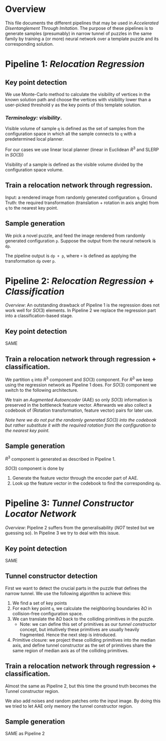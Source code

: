 # Overview

This file documents the different pipelines that may be used in *Accelerated
Disentanglement Through Imitation*. The purpose of these pipelines is to
generate samples (presumably) in narrow tunnel of puzzles in the same family
by training a (or more) neural network over a template puzzle and its
corresponding solution.

# Pipeline 1: *Relocation Regression*

## Key point detection

We use Monte-Carlo method to calculate the visibility of vertices in the known solution path and choose
the vertices with visibility lower than a user-picked threshold $\gamma$ as the key points of this template solution.

### *Terminology: visibility*.
Visible volume of sample `q` is defined as the set of samples from the configuration space
in which all the sample connects to `q` with a predetermined local planner.

For our cases we use linear local planner (linear in Euclidean $R^3$ and
SLERP in $SO(3)$)

Visibility of a sample is defined as the visible volume divided by the
configuration space volume.

## Train a relocation network through regression.

Input: a rendered image from randomly generated configuration `q`.
Ground Truth: the required transformation (translation + rotation in axis
angle) from `q` to the nearest key point.

## Sample generation

We pick a novel puzzle, and feed the image rendered from randomly generated configuration `p`.
Suppose the output from the neural network is `dp`.

The pipeline output is `dp + p`, where `+` is defined as applying the transformation `dp` over `p`.

# Pipeline 2: *Relocation Regression + Classification*

*Overview*: An outstanding drawback of Pipeline 1 is the regression does not work well for
$SO(3)$ elements. In Pipeline 2 we replace the regression part into a
classification-based stage.

## Key point detection

SAME

## Train a relocation network through regression + classification.

We partition `q` into $R^3$ component and $SO(3)$ component. For $R^3$ we
keep using the regression network as Pipeline 1 does. For $SO(3)$ component we
switch to the following architecture.

We train an *Augmented Autoencoder* (AAE) so only $SO(3)$ information is preserved in the
bottleneck feature vector. Afterwards we also collect a codebook of
(Rotation transformation, feature vector) pairs for later use.

*Note here we do not put the randomly generated $SO(3)$ into the codebook but
rather substitute it with the required rotation from the configuration to the
nearest key point.*

## Sample generation

$R^3$ component is generated as described in Pipeline 1.

$SO(3)$ component is done by
1. Generate the feature vector through the encoder part of AAE.
2. Look up the feature vector in the codebook to find the corresponding `dp`.

# Pipeline 3: *Tunnel Constructor Locator Network*

*Overview*: Pipeline 2 suffers from the generalisability (*NOT* tested but we
guessing so). In Pipeline 3 we try to deal with this issue.

## Key point detection

SAME

## Tunnel constructor detection

First we want to detect the crucial parts in the puzzle that defines the narrow
tunnel. We use the following algorithm to achieve this:

1. We find a set of key points
2. For each key point `q`, we calculate the neighboring boundaries $\partial\Omega$
   in collision-free configuration space.
3. We can translate the $\partial\Omega$ back to the colliding primitives in
   the puzzle.
   * Note: we can define this set of primitives as our *tunnel constructor*
       concept, but intuitively these primitives are usually heavily
       fragmented. Hence the next step is introduced.
4. Primitive closure: we project these colliding primitives into the median
   axis, and define tunnel constructor as the set of primitives share the same
   region of median axis as of the colliding primitives.

## Train a relocation network through regression + classification.

Almost the same as Pipeline 2, but this time the ground truth becomes the
Tunnel constructor region.

We also add noises and random patches onto the input image. By doing this we
tried to let AAE only memory the tunnel constructor region.

## Sample generation

SAME as Pipeline 2
